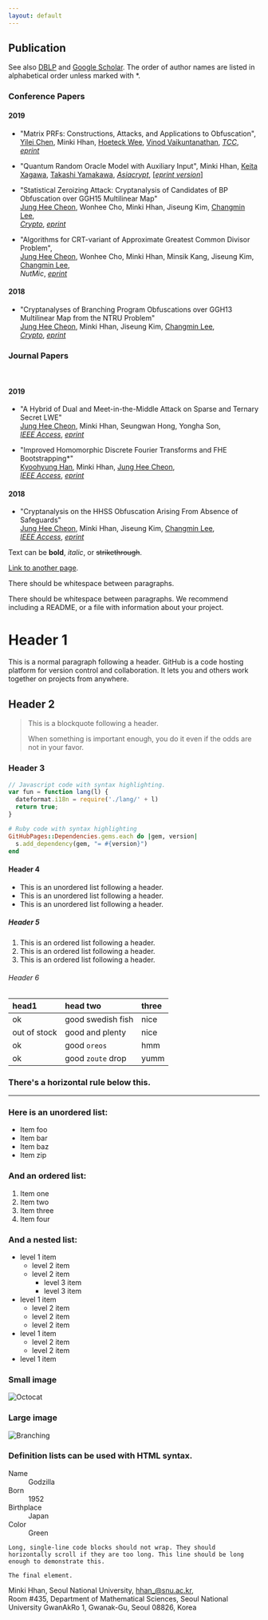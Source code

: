 ```yaml
---
layout: default
---
```



## Publication
See also [DBLP](https://dblp.org/pers/hd/h/Hhan:Minki) and [Google Scholar](https://scholar.google.com/citations?user=T5xFDAMAAAAJ&hl=en).
The order of author names are listed  in alphabetical order unless marked with *.

### Conference Papers

#### 2019
- "Matrix PRFs: Constructions, Attacks, and Applications to Obfuscation",
[Yilei Chen](http://www.chenyilei.net/), Minki Hhan, [Hoeteck Wee](https://www.di.ens.fr/~wee/), [Vinod Vaikuntanathan](https://people.csail.mit.edu/vinodv/), 
[_TCC_](https://link.springer.com/chapter/10.1007%2F978-3-030-36030-6_3), [_eprint_](https://eprint.iacr.org/2019/1085)

- "Quantum Random Oracle Model with Auxiliary Input",
Minki Hhan, [Keita Xagawa](http://xagawa.net/), [Takashi Yamakawa](https://sites.google.com/view/takashiyamakawa), 
[_Asiacrypt_](https://link.springer.com/chapter/10.1007%2F978-3-030-34578-5_21), 
[[_eprint version_]](https://eprint.iacr.org/2019/1093)

- "Statistical Zeroizing Attack: Cryptanalysis of Candidates of BP Obfuscation over GGH15 Multilinear Map"
<br/><a href="http://www.math.snu.ac.kr/~jhcheon/xe2/">Jung Hee Cheon</a>, Wonhee Cho, Minki Hhan, Jiseung Kim, <a href="http://perso.ens-lyon.fr/changmin.lee/">Changmin Lee</a>, 
<br/><a href="https://link.springer.com/chapter/10.1007%2F978-3-030-26954-8_9">_Crypto_</a>, 
<a href="https://eprint.iacr.org/2018/1081">_eprint_</a>

- "Algorithms for CRT-variant of Approximate Greatest Common Divisor Problem", 
<br/><a href="http://www.math.snu.ac.kr/~jhcheon/xe2/">Jung Hee Cheon</a>, Wonhee Cho, Minki Hhan, Minsik Kang, Jiseung Kim, <a href="http://perso.ens-lyon.fr/changmin.lee/">Changmin Lee</a>,
<br/>_NutMic_, 
<a href="https://eprint.iacr.org/2019/195">_eprint_</a>

#### 2018
- "Cryptanalyses of Branching Program Obfuscations over GGH13 Multilinear Map from the NTRU Problem" 
<br/><a href="http://www.math.snu.ac.kr/~jhcheon/xe2/">Jung Hee Cheon</a>, Minki Hhan, Jiseung Kim, <a href="http://perso.ens-lyon.fr/changmin.lee/">Changmin Lee</a>, 
<br/><a href="https://link.springer.com/chapter/10.1007/978-3-319-96878-0_7">_Crypto_</a>, 
<a href="https://eprint.iacr.org/2018/408">_eprint_</a>
        

### Journal Papers
<br/>

#### 2019
- "A Hybrid of Dual and Meet-in-the-Middle Attack on Sparse and Ternary Secret LWE"
<br/><a href="http://www.math.snu.ac.kr/~jhcheon/xe2/">Jung Hee Cheon</a>, Minki Hhan, Seungwan Hong, Yongha Son, 
<br/><a href="https://ieeexplore.ieee.org/document/8747481">_IEEE Access_</a>,
<a href="https://eprint.iacr.org/2019/1114">_eprint_</a>

- "Improved Homomorphic Discrete Fourier Transforms and FHE Bootstrapping*"
<br/><a href="https://kyoohyunghan.github.io/">Kyoohyung Han</a>, Minki Hhan, <a href="http://www.math.snu.ac.kr/~jhcheon/xe2/">Jung Hee Cheon</a>, 
<br/><a href="https://ieeexplore.ieee.org/document/8701685">_IEEE Access_</a>, 
<a href="https://eprint.iacr.org/2018/1073">_eprint_</a>

#### 2018
- "Cryptanalysis on the HHSS Obfuscation Arising From Absence of Safeguards"
<br/><a href="http://www.math.snu.ac.kr/~jhcheon/xe2/">Jung Hee Cheon</a>, Minki Hhan, Jiseung Kim, <a href="http://perso.ens-lyon.fr/changmin.lee/">Changmin Lee</a>, 
<br/><a href="https://ieeexplore.ieee.org/document/8401690">_IEEE Access_</a>, 
<a href="https://eprint.iacr.org/2018/397">_eprint_</a>



Text can be **bold**, _italic_, or ~~strikethrough~~.

[Link to another page](./another-page.html).

There should be whitespace between paragraphs.

There should be whitespace between paragraphs. We recommend including a README, or a file with information about your project.

# Header 1

This is a normal paragraph following a header. GitHub is a code hosting platform for version control and collaboration. It lets you and others work together on projects from anywhere.

## Header 2

> This is a blockquote following a header.
>
> When something is important enough, you do it even if the odds are not in your favor.

### Header 3

```js
// Javascript code with syntax highlighting.
var fun = function lang(l) {
  dateformat.i18n = require('./lang/' + l)
  return true;
}
```

```ruby
# Ruby code with syntax highlighting
GitHubPages::Dependencies.gems.each do |gem, version|
  s.add_dependency(gem, "= #{version}")
end
```

#### Header 4

*   This is an unordered list following a header.
*   This is an unordered list following a header.
*   This is an unordered list following a header.

##### Header 5

1.  This is an ordered list following a header.
2.  This is an ordered list following a header.
3.  This is an ordered list following a header.

###### Header 6

| head1        | head two          | three |
|:-------------|:------------------|:------|
| ok           | good swedish fish | nice  |
| out of stock | good and plenty   | nice  |
| ok           | good `oreos`      | hmm   |
| ok           | good `zoute` drop | yumm  |

### There's a horizontal rule below this.

* * *

### Here is an unordered list:

*   Item foo
*   Item bar
*   Item baz
*   Item zip

### And an ordered list:

1.  Item one
1.  Item two
1.  Item three
1.  Item four

### And a nested list:

- level 1 item
  - level 2 item
  - level 2 item
    - level 3 item
    - level 3 item
- level 1 item
  - level 2 item
  - level 2 item
  - level 2 item
- level 1 item
  - level 2 item
  - level 2 item
- level 1 item

### Small image

![Octocat](https://github.githubassets.com/images/icons/emoji/octocat.png)

### Large image

![Branching](https://guides.github.com/activities/hello-world/branching.png)


### Definition lists can be used with HTML syntax.

<dl>
<dt>Name</dt>
<dd>Godzilla</dd>
<dt>Born</dt>
<dd>1952</dd>
<dt>Birthplace</dt>
<dd>Japan</dd>
<dt>Color</dt>
<dd>Green</dd>
</dl>

```
Long, single-line code blocks should not wrap. They should horizontally scroll if they are too long. This line should be long enough to demonstrate this.
```

```
The final element.
```

<div class="col three caption">
	Minki Hhan, Seoul National University, <a href="mailto:hhan_@snu.ac.kr">hhan_@snu.ac.kr</a>, 
		 <br/>Room #435, Department of Mathematical Sciences, Seoul National University GwanAkRo 1, Gwanak-Gu, Seoul 08826, Korea

</div>

